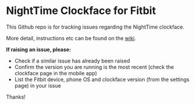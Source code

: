 NightTime Clockface for Fitbit
==============================

This Github repo is for tracking issues regarding the NightTime clockface.

More detail, instructions etc can be found on the [wiki](https://github.com/pseudocoder/NightTimeFace/wiki).

**If raising an issue, please:**

* Check if a similar issue has already been raised
* Confirm the version you are running is the most recent (check the clockface page in the mobile app)
* List the Fitbit device, phone OS and clockface version (from the settings page) in your issue

Thanks!
